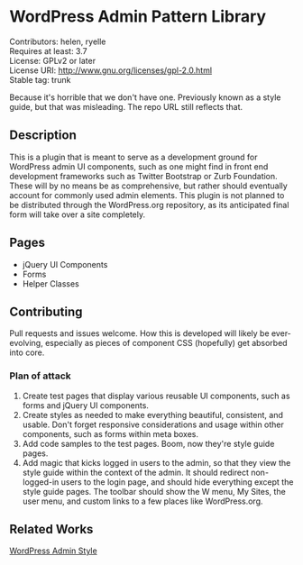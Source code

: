 # WordPress Admin Pattern Library #
Contributors: helen, ryelle  
Requires at least: 3.7  
License: GPLv2 or later  
License URI: http://www.gnu.org/licenses/gpl-2.0.html  
Stable tag: trunk  

Because it's horrible that we don't have one. Previously known as a style guide, but that was misleading. The repo URL still reflects that.


## Description ##

This is a plugin that is meant to serve as a development ground for WordPress admin UI components, such as one might find in front end development frameworks such as Twitter Bootstrap or Zurb Foundation. These will by no means be as comprehensive, but rather should eventually account for commonly used admin elements. This plugin is not planned to be distributed through the WordPress.org repository, as its anticipated final form will take over a site completely.

## Pages ##

* jQuery UI Components
* Forms
* Helper Classes

## Contributing ##

Pull requests and issues welcome. How this is developed will likely be ever-evolving, especially as pieces of component CSS (hopefully) get absorbed into core.

### Plan of attack ###

1. Create test pages that display various reusable UI components, such as forms and jQuery UI components.
1. Create styles as needed to make everything beautiful, consistent, and usable. Don't forget responsive considerations and usage within other components, such as forms within meta boxes.
1. Add code samples to the test pages. Boom, now they're style guide pages.
1. Add magic that kicks logged in users to the admin, so that they view the style guide within the context of the admin. It should redirect non-logged-in users to the login page, and should hide everything except the style guide pages. The toolbar should show the W menu, My Sites, the user menu, and custom links to a few places like WordPress.org.

## Related Works ##

[WordPress Admin Style](https://github.com/bueltge/WordPress-Admin-Style)

